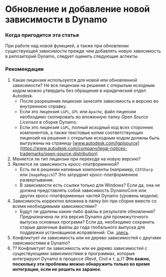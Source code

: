 # Обновление и добавление новой зависимости в Dynamo

### Когда пригодится эта статья
При работе над новой функцией, а также при обновлении существующей зависимости прежде чем добавлять новую зависимость в репозиторий Dynamo, следует оценить следующие аспекты.

### Рекомендации
1. Какая лицензия используется для новой или обновленной зависимости? Не все лицензии на решения с открытым исходным кодом можно утвердить без обращения в юридический отдел Autodesk.
    * После разрешения лицензии занесите зависимость и версию во внутреннюю справку.
    * Если это лицензия `LGPL`, `GPL` или `Apache`, файл лицензии необходимо скопировать во вложенную папку _Open Source Licenses_ в сборке Dynamo.
    * Если это лицензия `LGPL`, полный исходный код всех сторонних компонентов, а также текстовые копии соответствующих лицензий на решения с открытым исходным кодом должны быть выгружены на страницу [www.autodesk.com/lgplsource](https://www.autodesk.com/company/legal-notices-trademarks/open-source-distribution)
2. Меняется ли тип лицензии при переходе на новую версию?
3. Является ли зависимость кросс-платформенной? 
    * Есть ли в решении нативные компоненты (например, `CEFSharp` или `ImageMagick`)? Это затруднит кросс-платформенное развертывание.
    * В зависимости есть ссылки только для Windows? Если да, она не должна представлять собой зависимость DynamoCore или других кросс-платформенных частей Dynamo (уровень модели).
4. Зависимость корректно вложена в папку bin при сборке вместе со всеми необходимыми зависимостями?
    * Будут ли удалены какие-либо файлы в результате обновления? Предназначена ли эта версия Dynamo для промежуточного выпуска основных программ? Если да, необходимо сохранить старые двоичные файлы до года глобального выпуска для поддержки установщиков исправлений. См. [здесь](https://github.com/DynamoDS/Dynamo/tree/master/extern/legacy_remove_me).
5. Конфликтует ли зависимость или ее дерево зависимостей с другими зависимостями в Dynamo?
6. ?? Конфликтует ли зависимость или ее дерево зависимостей с существующими зависимостями в программах, которые интегрируют Dynamo в процессе (Revit, Civil и т. д.)? **Это важно, поскольку эти проблемы можно обнаружить только во время интеграции, если не решить их заранее.**